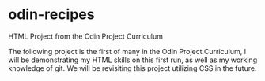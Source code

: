 # odin-recipes
HTML Project from the Odin Project Curriculum

The following project is the first of many in the Odin Project Curriculum,
I will be demonstrating my HTML skills on this first run, as well as my 
working knowledge of git. We will be revisiting this project utilizing 
CSS in the future. 
